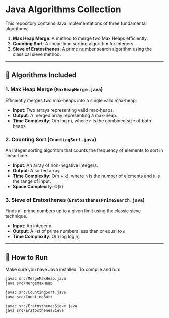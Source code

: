 # Java Algorithms Collection

This repository contains Java implementations of three fundamental algorithms:

1. **Max Heap Merge**: A method to merge two Max Heaps efficiently.
2. **Counting Sort**: A linear-time sorting algorithm for integers.
3. **Sieve of Eratosthenes**: A prime number search algorithm using the classical sieve method.

---

## 🧠 Algorithms Included

### 1. Max Heap Merge (`MaxHeapMerge.java`)

Efficiently merges two max-heaps into a single valid max-heap.

- **Input**: Two arrays representing valid max-heaps.
- **Output**: A merged array representing a max-heap.
- **Time Complexity**: O(n log n), where `n` is the combined size of both heaps.

### 2. Counting Sort (`CountingSort.java`)

An integer sorting algorithm that counts the frequency of elements to sort in linear time.

- **Input**: An array of non-negative integers.
- **Output**: A sorted array.
- **Time Complexity**: O(n + k), where `n` is the number of elements and `k` is the range of input.
- **Space Complexity**: O(k)

### 3. Sieve of Eratosthenes (`EratosthenesPrimeSearch.java`)

Finds all prime numbers up to a given limit using the classic sieve technique.

- **Input**: An integer `n`
- **Output**: A list of prime numbers less than or equal to `n`
- **Time Complexity**: O(n log log n)

---

## 🔧 How to Run

Make sure you have Java installed. To compile and run:

```sh
javac src/MergeMaxHeap.java
java src/MergeMaxHeap

javac src/CountingSort.java
java src/CountingSort

javac src/EratosthenesSieve.java
java src/EratosthenesSieve
```
